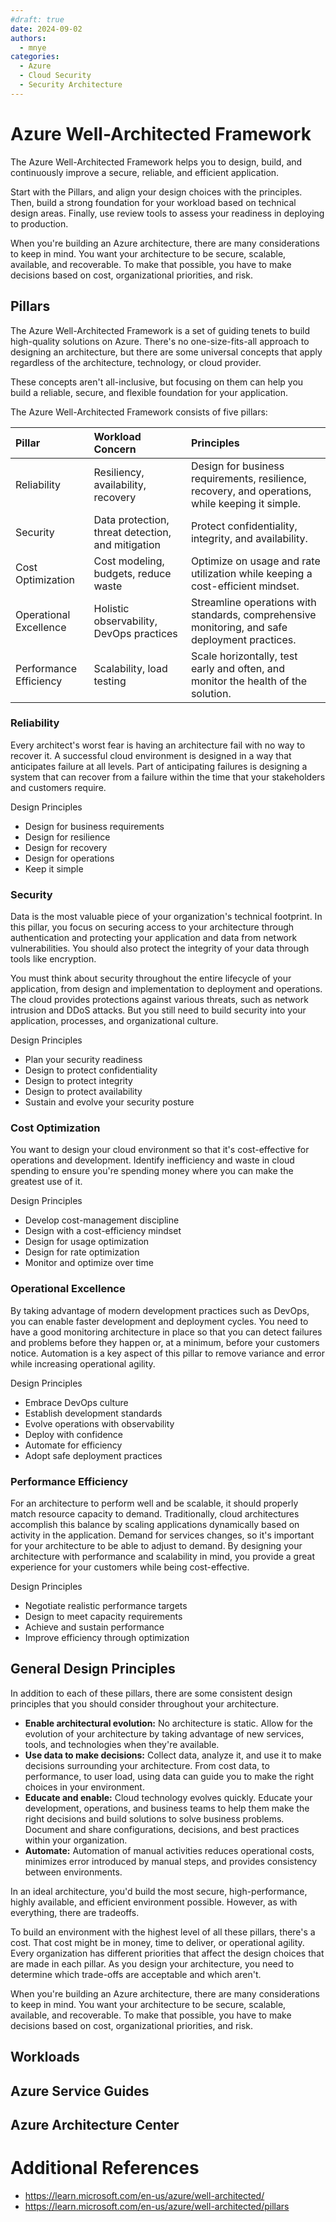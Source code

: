 ```yaml
---
#draft: true
date: 2024-09-02
authors:
  - mnye
categories:
  - Azure
  - Cloud Security
  - Security Architecture
---
```


# Azure Well-Architected Framework

The Azure Well-Architected Framework helps you to design, build, and continuously improve a secure, reliable, and efficient application. 

Start with the Pillars, and align your design choices with the principles. Then, build a strong foundation for your workload based on technical design areas. Finally, use review tools to assess your readiness in deploying to production.

When you're building an Azure architecture, there are many considerations to keep in mind. You want your architecture to be secure, scalable, available, and recoverable. To make that possible, you have to make decisions based on cost, organizational priorities, and risk.

<!-- more -->
## Pillars

The Azure Well-Architected Framework is a set of guiding tenets to build high-quality solutions on Azure. There's no one-size-fits-all approach to designing an architecture, but there are some universal concepts that apply regardless of the architecture, technology, or cloud provider.

These concepts aren't all-inclusive, but focusing on them can help you build a reliable, secure, and flexible foundation for your application.

The Azure Well-Architected Framework consists of five pillars:

| Pillar | Workload Concern | Principles |
| :--- | :--- | :--- |
| Reliability | Resiliency, availability, recovery | Design for business requirements, resilience, recovery, and operations, while keeping it simple. |
| Security | Data protection, threat detection, and mitigation | Protect confidentiality, integrity, and availability. |
| Cost Optimization | Cost modeling, budgets, reduce waste | Optimize on usage and rate utilization while keeping a cost-efficient mindset. |
| Operational Excellence | Holistic observability, DevOps practices | Streamline operations with standards, comprehensive monitoring, and safe deployment practices. |
| Performance Efficiency | Scalability, load testing | Scale horizontally, test early and often, and monitor the health of the solution. |

### Reliability

Every architect's worst fear is having an architecture fail with no way to recover it. A successful cloud environment is designed in a way that anticipates failure at all levels. Part of anticipating failures is designing a system that can recover from a failure within the time that your stakeholders and customers require.

Design Principles

- Design for business requirements
- Design for resilience
- Design for recovery
- Design for operations
- Keep it simple

### Security

Data is the most valuable piece of your organization's technical footprint. In this pillar, you focus on securing access to your architecture through authentication and protecting your application and data from network vulnerabilities. You should also protect the integrity of your data through tools like encryption.

You must think about security throughout the entire lifecycle of your application, from design and implementation to deployment and operations. The cloud provides protections against various threats, such as network intrusion and DDoS attacks. But you still need to build security into your application, processes, and organizational culture.

Design Principles

- Plan your security readiness
- Design to protect confidentiality
- Design to protect integrity
- Design to protect availability
- Sustain and evolve your security posture

### Cost Optimization

You want to design your cloud environment so that it's cost-effective for operations and development. Identify inefficiency and waste in cloud spending to ensure you're spending money where you can make the greatest use of it.

Design Principles

- Develop cost-management discipline
- Design with a cost-efficiency mindset
- Design for usage optimization
- Design for rate optimization
- Monitor and optimize over time

### Operational Excellence

By taking advantage of modern development practices such as DevOps, you can enable faster development and deployment cycles. You need to have a good monitoring architecture in place so that you can detect failures and problems before they happen or, at a minimum, before your customers notice. Automation is a key aspect of this pillar to remove variance and error while increasing operational agility.

Design Principles

- Embrace DevOps culture
- Establish development standards
- Evolve operations with observability
- Deploy with confidence
- Automate for efficiency
- Adopt safe deployment practices

### Performance Efficiency

For an architecture to perform well and be scalable, it should properly match resource capacity to demand. Traditionally, cloud architectures accomplish this balance by scaling applications dynamically based on activity in the application. Demand for services changes, so it's important for your architecture to be able to adjust to demand. By designing your architecture with performance and scalability in mind, you provide a great experience for your customers while being cost-effective.

Design Principles

- Negotiate realistic performance targets
- Design to meet capacity requirements
- Achieve and sustain performance
- Improve efficiency through optimization

## General Design Principles

In addition to each of these pillars, there are some consistent design principles that you should consider throughout your architecture.

- __Enable architectural evolution:__ No architecture is static. Allow for the evolution of your architecture by taking advantage of new services, tools, and technologies when they're available.
- __Use data to make decisions:__ Collect data, analyze it, and use it to make decisions surrounding your architecture. From cost data, to performance, to user load, using data can guide you to make the right choices in your environment.
- __Educate and enable:__ Cloud technology evolves quickly. Educate your development, operations, and business teams to help them make the right decisions and build solutions to solve business problems. Document and share configurations, decisions, and best practices within your organization.
- __Automate:__ Automation of manual activities reduces operational costs, minimizes error introduced by manual steps, and provides consistency between environments.

In an ideal architecture, you'd build the most secure, high-performance, highly available, and efficient environment possible. However, as with everything, there are tradeoffs.

To build an environment with the highest level of all these pillars, there's a cost. That cost might be in money, time to deliver, or operational agility. Every organization has different priorities that affect the design choices that are made in each pillar. As you design your architecture, you need to determine which trade-offs are acceptable and which aren't.

When you're building an Azure architecture, there are many considerations to keep in mind. You want your architecture to be secure, scalable, available, and recoverable. To make that possible, you have to make decisions based on cost, organizational priorities, and risk.

## Workloads


## Azure Service Guides


## Azure Architecture Center


# Additional References

- https://learn.microsoft.com/en-us/azure/well-architected/
- https://learn.microsoft.com/en-us/azure/well-architected/pillars
